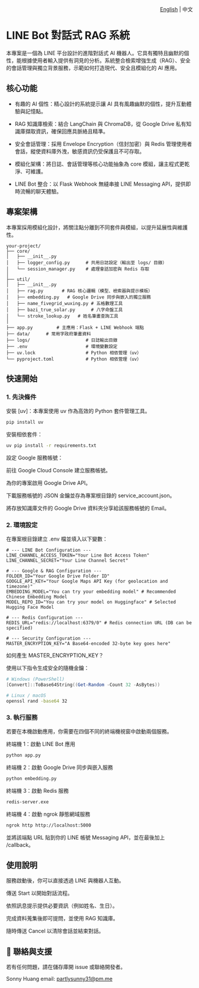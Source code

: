 <!-- 語言切換 -->
<p align="right"><a href="./README.md">English</a> | 中文</p>

# LINE Bot 對話式 RAG 系統

本專案是一個為 LINE 平台設計的進階對話式 AI 機器人。它具有獨特且幽默的個性，能根據使用者輸入提供有洞見的分析。系統整合檢索增強生成（RAG）、安全的會話管理與獨立背景服務，示範如何打造現代、安全且模組化的 AI 應用。

## 核心功能

- 有趣的 AI 個性：精心設計的系統提示讓 AI 具有風趣幽默的個性，提升互動體驗與記憶點。

- RAG 知識庫檢索：結合 LangChain 與 ChromaDB，從 Google Drive 私有知識庫擷取資訊，確保回應具脈絡且精準。

- 安全會話管理：採用 Envelope Encryption（信封加密）與 Redis 管理使用者會話，縱使資料庫外洩，敏感資訊仍受保護且不可存取。

- 模組化架構：將日誌、會話管理等核心功能抽象為 core 模組，讓主程式更乾淨、可維護。

- LINE Bot 整合：以 Flask Webhook 無縫串接 LINE Messaging API，提供即時流暢的聊天體驗。

## 專案架構

本專案採用模組化設計，將關注點分離到不同套件與模組，以提升延展性與維護性。

```text
your-project/
├── core/
│   ├── __init__.py
│   ├── logger_config.py      # 共用日誌設定（輸出至 logs/ 目錄）
│   └── session_manager.py    # 處理會話加密與 Redis 存取
│
├── util/
│   ├── __init__.py
│   ├── rag.py       # RAG 核心邏輯（模型、檢索器與提示模板）
│   ├── embedding.py   # Google Drive 同步與嵌入的獨立服務
│   ├── name_fivegrid_wuxing.py # 五格數理工具
│   ├── bazi_true_solar.py      # 八字命盤工具
│   └── stroke_lookup.py   # 姓名筆畫查詢工具
│
├── app.py         # 主應用：Flask + LINE Webhook 端點
├── data/      # 常用字政府筆畫資料
├── logs/                     # 日誌輸出目錄
├── .env                      # 環境變數設定
├── uv.lock                   # Python 相依管理（uv）
└── pyproject.toml            # Python 相依管理（uv）
```

## 快速開始

### 1. 先決條件

安裝 [uv]：本專案使用 uv 作為高效的 Python 套件管理工具。

```bash
pip install uv
```

安裝相依套件：

```bash
uv pip install -r requirements.txt
```

設定 Google 服務帳號：

前往 Google Cloud Console 建立服務帳號。

為你的專案啟用 Google Drive API。

下載服務帳號的 JSON 金鑰並存為專案根目錄的 service_account.json。

將存放知識庫文件的 Google Drive 資料夾分享給該服務帳號的 Email。

### 2. 環境設定

在專案根目錄建立 .env 檔並填入以下變數：

```env
# --- LINE Bot Configuration ---
LINE_CHANNEL_ACCESS_TOKEN="Your Line Bot Access Token"
LINE_CHANNEL_SECRET="Your Line Channel Secret"

# --- Google & RAG Configuration ---
FOLDER_ID="Your Google Drive Folder ID"
GOOGLE_API_KEY="Your Google Maps API Key (for geolocation and timezone)"
EMBEDDING_MODEL="You can try your embedding model" # Recommended Chinese Embedding Model
MODEL_REPO_ID="You can try your model on Huggingface" # Selected Hugging Face Model

# --- Redis Configuration ---
REDIS_URL="redis://localhost:6379/0" # Redis connection URL (DB can be specified)

# --- Security Configuration ---
MASTER_ENCRYPTION_KEY="A Base64-encoded 32-byte key goes here"
```

如何產生 MASTER_ENCRYPTION_KEY？

使用以下指令生成安全的隨機金鑰：

```powershell
# Windows (PowerShell)
[Convert]::ToBase64String((Get-Random -Count 32 -AsBytes))
```

```bash
# Linux / macOS
openssl rand -base64 32
```

### 3. 執行服務

若要在本機啟動應用，你需要在四個不同的終端機視窗中啟動兩個服務。

終端機 1：啟動 LINE Bot 應用

```bash
python app.py
```

終端機 2：啟動 Google Drive 同步與嵌入服務

```bash
python embedding.py
```

終端機 3：啟動 Redis 服務

```bash
redis-server.exe
```

終端機 4：啟動 ngrok 靜態網域服務

```bash
ngrok http http://localhost:5000
```

並將該端點 URL 貼到你的 LINE 帳號 Messaging API，並在最後加上 /callback。

## 使用說明

服務啟動後，你可以直接透過 LINE 與機器人互動。

傳送 Start 以開始對話流程。

依照訊息提示提供必要資訊（例如姓名、生日）。

完成資料蒐集後即可提問，並使用 RAG 知識庫。

隨時傳送 Cancel 以清除會話並結束對話。

## 🙌 聯絡與支援

若有任何問題，請在儲存庫開 issue 或聯絡開發者。

Sonny Huang
email: <partlysunny31@pm.me>